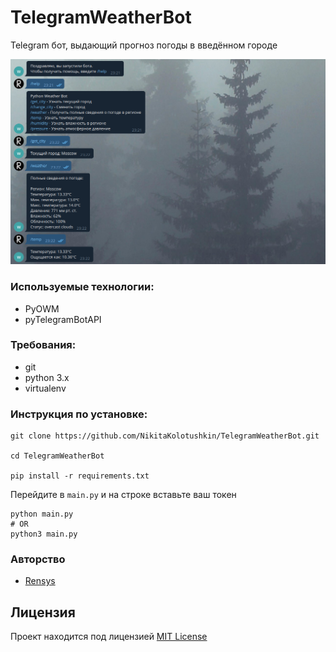 # TelegramWeatherBot 
Telegram бот, выдающий прогноз погоды в введённом городе

![Screenshot](img/Screenshot__v01.png)

### Используемые технологии:
+ PyOWM
+ pyTelegramBotAPI

### Требования:
+ git
+ python 3.x
+ virtualenv

### Инструкция по установке:
```shell
git clone https://github.com/NikitaKolotushkin/TelegramWeatherBot.git

cd TelegramWeatherBot

pip install -r requirements.txt
```

Перейдите в ```main.py``` и на строке вставьте ваш токен
```shell
python main.py
# OR
python3 main.py
```

### Авторство
+ [Rensys](https://github.com/NikitaKolotushkin)

## Лицензия
Проект находится под лицензией [MIT License](LICENSE)
